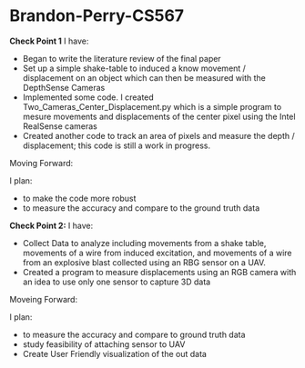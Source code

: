 # Brandon-Perry-CS567

**Check Point 1**
I have:
  - Began to write the literature review of the final paper
  - Set up a simple shake-table to induced a know movement / displacement on an object which can then be measured with the DepthSense Cameras
  - Implemented some code. I created Two_Cameras_Center_Displacement.py which is a simple program to mesure movements and displacements of the center pixel using the Intel RealSense cameras
  - Created another code to track an area of pixels and measure the depth / displacement; this code is still a work in progress.
  
  Moving Forward:
  
  I plan:
  - to make the code more robust
  - to measure the accuracy and compare to the ground truth data
    
    
**Check Point 2:**
I have:
  - Collect Data to analyze including movements from a shake table, movements of a wire from induced excitation, and movements of a wire from an explosive blast collected using an RBG sensor on a UAV.
  - Created a program to measure displacements using an RGB camera with an idea to use only one sensor to capture 3D data
  
  Moveing Forward:
  
  I plan:
  - to measure the accuracy and compare to ground truth data
  - study feasibility of attaching sensor to UAV
  - Create User Friendly visualization of the out data
